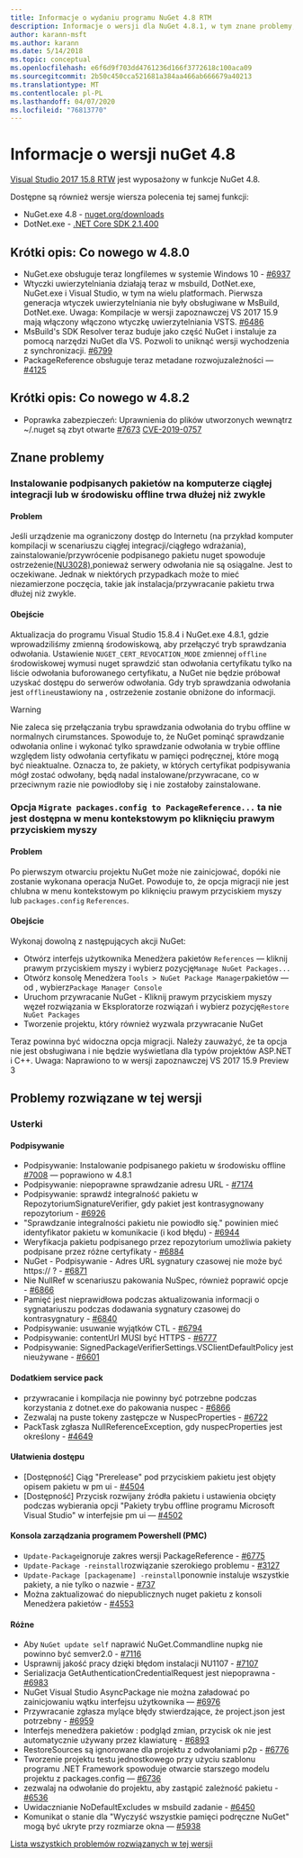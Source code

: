 ```yaml
---
title: Informacje o wydaniu programu NuGet 4.8 RTM
description: Informacje o wersji dla NuGet 4.8.1, w tym znane problemy, poprawki błędów, dodane funkcje i BDR.
author: karann-msft
ms.author: karann
ms.date: 5/14/2018
ms.topic: conceptual
ms.openlocfilehash: e6f6d9f703dd4761236d166f3772618c100aca09
ms.sourcegitcommit: 2b50c450cca521681a384aa466ab666679a40213
ms.translationtype: MT
ms.contentlocale: pl-PL
ms.lasthandoff: 04/07/2020
ms.locfileid: "76813770"
---
```

# <a name="nuget-48-release-notes"></a>Informacje o wersji nuGet 4.8

[Visual Studio 2017 15.8 RTW](https://www.visualstudio.com/news/releasenotes/vs2017-relnotes) jest wyposażony w funkcje NuGet 4.8.


Dostępne są również wersje wiersza polecenia tej samej funkcji:
* NuGet.exe 4.8 - [nuget.org/downloads](https://nuget.org/downloads)
* DotNet.exe - [.NET Core SDK 2.1.400](https://www.microsoft.com/net/download/visual-studio-sdks)


## <a name="summary-whats-new-in-480"></a>Krótki opis: Co nowego w 4.8.0
* NuGet.exe obsługuje teraz longfilemes w systemie Windows 10 - [#6937](https://github.com/NuGet/Home/issues/6937)
* Wtyczki uwierzytelniania działają teraz w msbuild, DotNet.exe, NuGet.exe i Visual Studio, w tym na wielu platformach. Pierwsza generacja wtyczek uwierzytelniania nie były obsługiwane w MsBuild, DotNet.exe. Uwaga: Kompilacje w wersji zapoznawczej VS 2017 15.9 mają włączony włączono wtyczkę uwierzytelniania VSTS. [#6486](https://github.com/NuGet/Home/issues/6486)
* MsBuild's SDK Resolver teraz buduje jako część NuGet i instaluje za pomocą narzędzi NuGet dla VS. Pozwoli to uniknąć wersji wychodzenia z synchronizacji. [#6799](https://github.com/NuGet/Home/issues/6799)
* PackageReference obsługuje teraz metadane rozwojuzależności — [#4125](https://github.com/NuGet/Home/issues/4125)

## <a name="summary-whats-new-in-482"></a>Krótki opis: Co nowego w 4.8.2

* Poprawka zabezpieczeń: Uprawnienia do plików utworzonych wewnątrz ~/.nuget są zbyt otwarte [#7673](https://github.com/NuGet/Home/issues/7673) [CVE-2019-0757](https://portal.msrc.microsoft.com/en-us/security-guidance/advisory/CVE-2019-0757)

## <a name="known-issues"></a>Znane problemy
### <a name="installing-signed-packages-on-a-ci-machine-or-in-an-offline-environment-takes-longer-than-usual"></a>Instalowanie podpisanych pakietów na komputerze ciągłej integracji lub w środowisku offline trwa dłużej niż zwykle

#### <a name="issue"></a>Problem
Jeśli urządzenie ma ograniczony dostęp do Internetu (na przykład komputer kompilacji w scenariuszu ciągłej integracji/ciągłego wdrażania), zainstalowanie/przywrócenie podpisanego pakietu nuget spowoduje ostrzeżenie[(NU3028),](../reference/errors-and-warnings/nu3028.md)ponieważ serwery odwołania nie są osiągalne. Jest to oczekiwane. Jednak w niektórych przypadkach może to mieć niezamierzone poczęcia, takie jak instalacja/przywracanie pakietu trwa dłużej niż zwykle.

#### <a name="workaround"></a>Obejście
Aktualizacja do programu Visual Studio 15.8.4 i NuGet.exe 4.8.1, gdzie wprowadziliśmy zmienną środowiskową, aby przełączyć tryb sprawdzania odwołania.
Ustawienie `NUGET_CERT_REVOCATION_MODE` zmiennej `offline` środowiskowej wymusi nuget sprawdzić stan odwołania certyfikatu tylko na liście odwołania buforowanego certyfikatu, a NuGet nie będzie próbował uzyskać dostępu do serwerów odwołania. Gdy tryb sprawdzania odwołania jest `offline`ustawiony na , ostrzeżenie zostanie obniżone do informacji.

> [!Warning]
> Nie zaleca się przełączania trybu sprawdzania odwołania do trybu offline w normalnych cirumstances. Spowoduje to, że NuGet pominąć sprawdzanie odwołania online i wykonać tylko sprawdzanie odwołania w trybie offline względem listy odwołania certyfikatu w pamięci podręcznej, które mogą być nieaktualne. Oznacza to, że pakiety, w których certyfikat podpisywania mógł zostać odwołany, będą nadal instalowane/przywracane, co w przeciwnym razie nie powiodłoby się i nie zostałoby zainstalowane.

### <a name="the-migrate-packagesconfig-to-packagereference-option-is-not-available-in-the-right-click-context-menu"></a>Opcja `Migrate packages.config to PackageReference...` ta nie jest dostępna w menu kontekstowym po kliknięciu prawym przyciskiem myszy

#### <a name="issue"></a>Problem

Po pierwszym otwarciu projektu NuGet może nie zainicjować, dopóki nie zostanie wykonana operacja NuGet. Powoduje to, że opcja migracji nie jest chlubna w menu kontekstowym po kliknięciu prawym przyciskiem myszy lub `packages.config` `References`.

#### <a name="workaround"></a>Obejście

Wykonaj dowolną z następujących akcji NuGet:
* Otwórz interfejs użytkownika Menedżera pakietów `References` — kliknij prawym przyciskiem myszy i wybierz pozycję`Manage NuGet Packages...`
* Otwórz konsolę Menedżera `Tools > NuGet Package Manager`pakietów — od , wybierz`Package Manager Console`
* Uruchom przywracanie NuGet - Kliknij prawym przyciskiem myszy węzeł rozwiązania w Eksploratorze rozwiązań i wybierz pozycję`Restore NuGet Packages`
* Tworzenie projektu, który również wyzwala przywracanie NuGet

Teraz powinna być widoczna opcja migracji. Należy zauważyć, że ta opcja nie jest obsługiwana i nie będzie wyświetlana dla typów projektów ASP.NET i C++.
Uwaga: Naprawiono to w wersji zapoznawczej VS 2017 15.9 Preview 3

## <a name="issues-fixed-in-this-release"></a>Problemy rozwiązane w tej wersji

### <a name="bugs"></a>Usterki
#### <a name="signing"></a>Podpisywanie
* Podpisywanie: Instalowanie podpisanego pakietu w środowisku offline [#7008](https://github.com/NuGet/Home/issues/7008) — poprawiono w 4.8.1
* Podpisywanie: niepoprawne sprawdzanie adresu URL - [#7174](https://github.com/NuGet/Home/issues/7174)
* Podpisywanie: sprawdź integralność pakietu w RepozytoriumSignatureVerifier, gdy pakiet jest kontrasygnowany repozytorium - [#6926](https://github.com/NuGet/Home/issues/6926)
* "Sprawdzanie integralności pakietu nie powiodło się." powinien mieć identyfikator pakietu w komunikacie (i kod błędu) - [#6944](https://github.com/NuGet/Home/issues/6944)
* Weryfikacja pakietu podpisanego przez repozytorium umożliwia pakiety podpisane przez różne certyfikaty - [#6884](https://github.com/NuGet/Home/issues/6884)
* NuGet - Podpisywanie - Adres URL sygnatury czasowej nie może być https:// ? - [#6871](https://github.com/NuGet/Home/issues/6871)
* Nie NullRef w scenariuszu pakowania NuSpec, również poprawić opcje - [#6866](https://github.com/NuGet/Home/issues/6866)
* Pamięć jest nieprawidłowa podczas aktualizowania informacji o sygnatariuszu podczas dodawania sygnatury czasowej do kontrasygnatury - [#6840](https://github.com/NuGet/Home/issues/6840)
* Podpisywanie: usuwanie wyjątków CTL - [#6794](https://github.com/NuGet/Home/issues/6794)
* Podpisywanie: contentUrl MUSI być HTTPS - [#6777](https://github.com/NuGet/Home/issues/6777)
* Podpisywanie: SignedPackageVerifierSettings.VSClientDefaultPolicy jest nieużywane - [#6601](https://github.com/NuGet/Home/issues/6601)


#### <a name="pack"></a>Dodatkiem service pack
* przywracanie i kompilacja nie powinny być potrzebne podczas korzystania z dotnet.exe do pakowania nuspec - [#6866](https://github.com/NuGet/Home/issues/6866)
* Zezwalaj na puste tokeny zastępcze w NuspecProperties - [#6722](https://github.com/NuGet/Home/issues/6722)
* PackTask zgłasza NullReferenceException, gdy nuspecProperties jest określony - [#4649](https://github.com/NuGet/Home/issues/4649)

#### <a name="accessibility"></a>Ułatwienia dostępu
* [Dostępność] Ciąg "Prerelease" pod przyciskiem pakietu jest objęty opisem pakietu w pm ui - [#4504](https://github.com/NuGet/Home/issues/4504)
* [Dostępność] Przycisk rozwijany źródła pakietu i ustawienia obcięty podczas wybierania opcji "Pakiety trybu offline programu Microsoft Visual Studio" w interfejsie pm ui — [#4502](https://github.com/NuGet/Home/issues/4502)

#### <a name="powershell-management-console-pmc"></a>Konsola zarządzania programem Powershell (PMC)
* `Update-Package`ignoruje zakres wersji PackageReference - [#6775](https://github.com/NuGet/Home/issues/6775)
* `Update-Package -reinstall`rozwiązanie szerokiego problemu - [#3127](https://github.com/NuGet/Home/issues/3127)
* `Update-Package [packagename] -reinstall`ponownie instaluje wszystkie pakiety, a nie tylko o nazwie - [#737](https://github.com/NuGet/Home/issues/737)
* Można zaktualizować do niepublicznych nuget pakietu z konsoli Menedżera pakietów - [#4553](https://github.com/NuGet/Home/issues/4553)

#### <a name="misc"></a>Różne
* Aby `NuGet update self` naprawić NuGet.Commandline nupkg nie powinno być semver2.0 - [#7116](https://github.com/NuGet/Home/issues/7116)
* Usprawnij jakość pracy dzięki błędom instalacji NU1107 - [#7107](https://github.com/NuGet/Home/issues/7107)
* Serializacja GetAuthenticationCredentialRequest jest niepoprawna - [#6983](https://github.com/NuGet/Home/issues/6983)
* NuGet Visual Studio AsyncPackage nie można załadować po zainicjowaniu wątku interfejsu użytkownika — [#6976](https://github.com/NuGet/Home/issues/6976)
* Przywracanie zgłasza mylące błędy stwierdzające, że project.json jest potrzebny - [#6959](https://github.com/NuGet/Home/issues/6959)
* Interfejs menedżera pakietów : podgląd zmian, przycisk ok nie jest automatycznie używany przez klawiaturę - [#6893](https://github.com/NuGet/Home/issues/6893)
* RestoreSources są ignorowane dla projektu z odwołaniami p2p - [#6776](https://github.com/NuGet/Home/issues/6776)
* Tworzenie projektu testu jednostkowego przy użyciu szablonu programu .NET Framework spowoduje otwarcie starszego modelu projektu z packages.config — [#6736](https://github.com/NuGet/Home/issues/6736)
* zezwalaj na odwołanie do projektu, aby zastąpić zależność pakietu - [#6536](https://github.com/NuGet/Home/issues/6536)
* Uwidacznianie NoDefaultExcludes w msbuild zadanie - [#6450](https://github.com/NuGet/Home/issues/6450)
* Komunikat o stanie dla "Wyczyść wszystkie pamięci podręczne NuGet" mogą być ukryte przy rozmiarze okna — [#5938](https://github.com/NuGet/Home/issues/5938)


[Lista wszystkich problemów rozwiązanych w tej wersji](https://github.com/NuGet/Home/issues?q=is%3Aissue+is%3Aclosed+milestone%3A%224.8")
